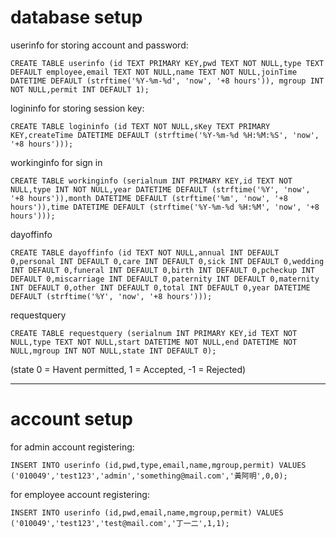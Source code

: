 # database setup
userinfo for storing account and password:

`CREATE TABLE userinfo (id TEXT PRIMARY KEY,pwd TEXT NOT NULL,type TEXT DEFAULT employee,email TEXT NOT NULL,name TEXT NOT NULL,joinTime DATETIME DEFAULT (strftime('%Y-%m-%d', 'now', '+8 hours')), mgroup INT NOT NULL,permit INT DEFAULT 1);`

logininfo for storing session key:

`CREATE TABLE logininfo (id TEXT NOT NULL,sKey TEXT PRIMARY KEY,createTime DATETIME DEFAULT (strftime('%Y-%m-%d %H:%M:%S', 'now', '+8 hours')));`

workinginfo for sign in

`CREATE TABLE workinginfo (serialnum INT PRIMARY KEY,id TEXT NOT NULL,type INT NOT NULL,year DATETIME DEFAULT (strftime('%Y', 'now', '+8 hours')),month DATETIME DEFAULT (strftime('%m', 'now', '+8 hours')),time DATETIME DEFAULT (strftime('%Y-%m-%d %H:%M', 'now', '+8 hours')));`

dayoffinfo

`CREATE TABLE dayoffinfo (id TEXT NOT NULL,annual INT DEFAULT 0,personal INT DEFAULT 0,care INT DEFAULT 0,sick INT DEFAULT 0,wedding INT DEFAULT 0,funeral INT DEFAULT 0,birth INT DEFAULT 0,pcheckup INT DEFAULT 0,miscarriage INT DEFAULT 0,paternity INT DEFAULT 0,maternity INT DEFAULT 0,other INT DEFAULT 0,total INT DEFAULT 0,year DATETIME DEFAULT (strftime('%Y', 'now', '+8 hours')));`

requestquery

`CREATE TABLE requestquery (serialnum INT PRIMARY KEY,id TEXT NOT NULL,type TEXT NOT NULL,start DATETIME NOT NULL,end DATETIME NOT NULL,mgroup INT NOT NULL,state INT DEFAULT 0);`

(state 0 = Havent permitted, 1 = Accepted, -1 = Rejected)

<!-- forget password db:
`CREATE TABLE logininfo (id TEXT PRIMARY KEY,createTime DATETIME DEFAULT datetime('now','+1 hour'))` -->
---
# account setup

for admin account registering:
<!-- FIXME -->
`INSERT INTO userinfo (id,pwd,type,email,name,mgroup,permit) VALUES ('010049','test123','admin','something@mail.com','黃阿明',0,0);`


for employee account registering:
<!-- FIXME -->
`INSERT INTO userinfo (id,pwd,email,name,mgroup,permit) VALUES ('010049','test123','test@mail.com','丁一二',1,1);`